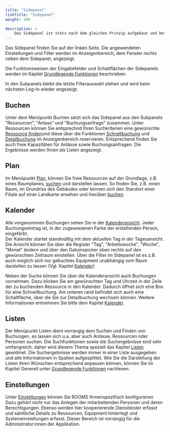 ```yaml
---
title: "Sidepanel"
linkTitle: "Sidepanel"
weight: 200

description: >
    Das Sidepanel ist stets nach dem gleichen Prinzip aufgebaut und befindet sich auf der linken Seite des Fensters. Es unterscheidet sich lediglich im Umfang und in den Funktionen zu den einzelnen Menüpunkten. In diesem Kapitel geben wir Ihnen einen Überblick zum grundlegenden Aufbau des Sidepanels. Detaillierte Ausführungen finden Sie in den Kapiteln zu den jeweiligen Menüpunkten. 
---
```

 
Das Sidepanel finden Sie auf der linken Seite. Die angewendeten Einstellungen und Filter werden im Anzeigenbereich, dem Fenster rechts neben dem Sidepanel, angezeigt. 
 
Die Funktionsweisen der Eingabefelder und Schaltflächen der Sidepanels werden im Kapitel [Grundlegende Funktionen](/Generell/GrundlegendeFunktionen/#Suchfunktionen) beschrieben.

In den Subpanels bleibt die letzte Filterauswahl stehen und wird beim nächsten Log-In wieder angezeigt.

## Buchen

<!-- Bild Startseite Buchen -->

Unter dem Menüpunkt Buchen setzt sich das Sidepanel aus den Subpanels "Ressourcen", "Anlass" und "Buchungsanfrage" zusammen. 
Unter Ressourcen können Sie entsprechnd Ihren Suchkriterien eine gewünschte [Ressource finden](/Buchen/FreieRessourcenSuchen)und diese über die Funktionen [Schnellbuchung](/Buchen/BuchungErstellen/Schnellbuchung) und [Detailbuchung](/Buchen/BuchungErstellen/Detailbuchung) im Anzeigenbereich reservieren. 
Entsprechend finden Sie auch freie Kapazitäten für Anlässe sowie Buchungsanfragen. Die Ergebnisse werden Ihnen als Listen angezeigt.

## Plan

<!-- Bild Startseite Plan  -->

Im Menüpunkt [Plan](/Plan), können Sie freie Ressourcen auf der Grundlage, z.B. eines Raumplanes, [suchen](/Plan/Plansuche/) und darstellen lassen. So finden Sie, z.B. einen Raum, im Grundriss des Gebäudes oder können sich den Standort einer Filiale auf einer Landkarte ansehen und hierüber [buchen](/Plan/BuchenAufDemPlan).

## Kalender

<!-- Bild Startseite Kalender  -->

Alle vorgenommen Buchungen sehen Sie in der [Kalenderansicht](/Kalender/Kalenderansicht/). Jeder Buchungseintrag ist, in der zugewiesenen Farbe der erstellenden Person, eingefärbt.  
Der Kalender startet standmäßig mit dem aktuellen Tag in der Tagesansicht. Die Ansicht können Sie über die Register "Tag", "Arbeitswoche", "Woche", "Monat" ändern und über den Datumspicker oben rechts auf den gewünschten Zeitraum einstellen.
Über die Filter im Sidepanel ist es z.B. auch möglich sich nur gebuchtes Equipment unabhängig vom Raum darstellen zu lassen (Vgl. Kapitel [Kalender](/Kalender/ImKalenderSuchen/)) 

Neben der Suche können Sie über die Kalenderansicht auch Buchungen vornehmen. Dazu klicken Sie am gewünschten Tag und Uhrzeit in der Zeile der zu buchenden Ressource in den Kalender. Dadurch öffnet sich eine Box für eine Schnellbuchung. Am unteren rand befindet sich auch eine Schaltfläche, über die Sie zur Detailbuchung wechseln können.
Weitere Informationen entnehmen Sie bitte dem Kapitel [Kalender](/Kalender/ImKalenderSuchen/).

## Listen 

<!-- Bild Startseite Listen  -->

Der Menüpunkt Listen dient vorrangig dem Suchen und Finden von Buchungen, es lassen sich u.a. aber auch Anlässe, Ressourcen oder Personen suchen. 
Die Suchfunktionen sowie die Suchergebnisse sind sehr umfangreich, daher wird diesem Thema speziell das Kapitel [Listen](/Listen/) gewidmet.
Die Suchergebnisse werden immer in einer Liste ausgegeben und alle Informationen in Spalten aufgesplittet. 
Wie Sie die Darstellung der Listen ihren Wünschen entsprechend anpassen können, können Sie im Kapitel Generell unter [Grundlegende Funktionen](/Generell/GrundlegendeFunktionen/#ListenansichtAnpassen) nachlesen.

## Einstellungen

<!-- Bild Startseite Einstellungen  -->

Unter [Einstellungen](/Einstellungen/) können Sie ROOMS firmenspezifisch konfigurieren Dazu gehört nicht nur das Anlegen der mitarbeitenden Personen und deren Berechtigungen. Ebenso werden hier kooperierende Dienstleister erfasst und sämtliche Details zu Ressourcen, Equipment hinterlegt und Systemeinstellungen erfasst.
Dieser Bereich ist vorrangig für die Administrator:innen der Applikation.